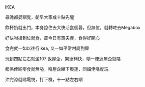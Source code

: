 IKEA

尋晚都晏瞓覺，朝早大家成十點先醒

飲杯奶就出門，本身諗住去大快活食個晏，但無位，就轉咗去Megabox

好快咁搵到位就食，晨今日有窩夫餐，食得好開心

食完就一如以往行ikea, 又一如平常咁屙到屎

玩到四點左右就坐107 返屋企，架車夠快，瞓一陣返屋企就嗌

都係俾啲嘢食就無嗌，喺屋企睇下奧運，同細佬喺度玩

沖完涼就睇電視，打下機，十一點左右瞓
